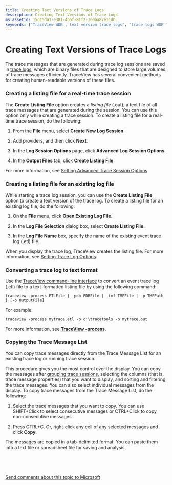 ```yaml
---
title: Creating Text Versions of Trace Logs
description: Creating Text Versions of Trace Logs
ms.assetid: 15d15da3-e381-4b5f-81f2-300aa87e11db
keywords: ["TraceView WDK , text version trace logs", "trace logs WDK TraceView , text versions", "log files WDK TraceView , text versions", "Trace Message Lists WDK", "text format trace logs WDK", "listing files WDK software tracing", ".out files", "out files", "converting trace log format", "formats WDK audio , trace logs"]
---
```


# Creating Text Versions of Trace Logs


The trace messages that are generated during trace log sessions are saved in [trace logs](trace-log.md), which are binary files that are designed to store large volumes of trace messages efficiently. TraceView has several convenient methods for creating human-readable versions of these files.

### <span id="creating_a_listing_file_for_a_real_time_trace_session"></span><span id="CREATING_A_LISTING_FILE_FOR_A_REAL_TIME_TRACE_SESSION"></span>Creating a listing file for a real-time trace session

The **Create Listing File** option creates a *listing file* (.out), a text file of all trace messages that are generated during the session. You can use this option only while creating a trace session. To create a listing file for a real-time trace session, do the following:

1.  From the **File** menu, select **Create New Log Session**.

2.  Add providers, and then click **Next**.

3.  In the **Log Session Options** page, click **Advanced Log Session Options**.

4.  In the **Output Files** tab, click **Create Listing File**.

For more information, see [Setting Advanced Trace Session Options](setting-advanced-trace-session-options.md)

### <span id="creating_a_listing_file_for_an_existing_log_file"></span><span id="CREATING_A_LISTING_FILE_FOR_AN_EXISTING_LOG_FILE"></span>Creating a listing file for an existing log file

While starting a trace log session, you can use the **Create Listing File** option to create a text version of the trace log. To create a listing file for an existing log file, do the following:

1.  On the **File** menu, click **Open Existing Log File**.

2.  In the **Log File Selection** dialog box, select **Create Listing File**.

3.  In the **Log File Name** box, specify the name of the existing event trace log (.etl) file.

When you display the trace log, TraceView creates the listing file. For more information, see [Setting Trace Log Options](setting-trace-log-options.md).

### <span id="converting_a_trace_log_to_text_format"></span><span id="CONVERTING_A_TRACE_LOG_TO_TEXT_FORMAT"></span>Converting a trace log to text format

Use the [TraceView command-line interface](traceview-command-line-interface.md) to convert an event trace log (.etl) file to a text-formatted listing file by using the following command:

```
traceview -process ETLFile { -pdb PDBFile | -tmf TMFFile | -p TMFPath } [-o OutputFile] 
```

For example:

```
traceview -process mytrace.etl -p c:\tracetools -o mytrace.out
```

For more information, see [**TraceView -process**](traceview--process.md).

### <span id="copying_the_trace_message_list"></span><span id="COPYING_THE_TRACE_MESSAGE_LIST"></span> Copying the Trace Message List

You can copy trace messages directly from the Trace Message List for an existing trace log or running trace session.

This procedure gives you the most control over the display. You can copy the messages after [grouping trace sessions](grouping-trace-sessions.md), selecting the columns (that is, trace message properties) that you want to display, and sorting and filtering the trace messages. You can also select individual messages from the display. To copy trace messages from the Trace Message List, do the following:

1.  Select the trace messages that you want to copy. You can use SHIFT+Click to select consecutive messages or CTRL+Click to copy non-consecutive messages.

2.  Press CTRL+C. Or, right-click any cell of any selected messages and click **Copy**.

The messages are copied in a tab-delimited format. You can paste them into a text file or spreadsheet file for saving and analysis.

 

 

[Send comments about this topic to Microsoft](mailto:wsddocfb@microsoft.com?subject=Documentation%20feedback%20[devtest\devtest]:%20Creating%20Text%20Versions%20of%20Trace%20Logs%20%20RELEASE:%20%2811/17/2016%29&body=%0A%0APRIVACY%20STATEMENT%0A%0AWe%20use%20your%20feedback%20to%20improve%20the%20documentation.%20We%20don't%20use%20your%20email%20address%20for%20any%20other%20purpose,%20and%20we'll%20remove%20your%20email%20address%20from%20our%20system%20after%20the%20issue%20that%20you're%20reporting%20is%20fixed.%20While%20we're%20working%20to%20fix%20this%20issue,%20we%20might%20send%20you%20an%20email%20message%20to%20ask%20for%20more%20info.%20Later,%20we%20might%20also%20send%20you%20an%20email%20message%20to%20let%20you%20know%20that%20we've%20addressed%20your%20feedback.%0A%0AFor%20more%20info%20about%20Microsoft's%20privacy%20policy,%20see%20http://privacy.microsoft.com/default.aspx. "Send comments about this topic to Microsoft")




